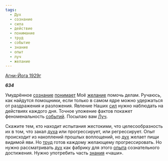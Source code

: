 ```yaml
---
tags:
  - Дух
  - сознание
  - сила
  - действие
  - понимание
  - труд
  - событие
  - знание
  - опыт
  - луч
  - желание
---
```

[Агни-Йога 1929г](https://127.0.0.1:4002/agni/1929)

___634___

Умудрённое [сознание](../../../tags/#сознание) [понимает](../../../tags/#понимание) Моё [желание](../../../tags/#желание) помочь делам. Ручаюсь, как найдутся помощники, если только в самом ядре можно удержаться от раздражения и разложения. Явление Наших [сил](../../../tags/#сила) нужно наблюдать на действиях каждого дня. Точное уложение фактов покажет феноменальность [событий](../../../tags/#событие). Посылаю вам [Луч](../../../tags/#луч).   

Скажите тем, кто находит испытания жестокими, что целесообразность их в том, что закал [духа](../../../tags/#Дух) или прогрессирует, или регрессирует. Опыт происходит из накоплений прошлых воплощений, но [дух](../../../tags/#Дух) желает пищи видимой яви. Но [труд](../../../tags/#труд) готов каждому желающему прогрессировать. Но нужно рассматривать [дух](../../../tags/#Дух) как фабрику для этого [опыта](../../../tags/#опыт) сознательного достижения. Нужно употребить часть [знания](../../../tags/#знание) «чаши».
